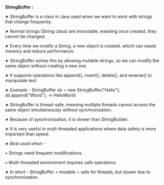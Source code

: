
**StringBuffer :**


➤ StringBuffer is a class in Java used when we want to work with strings that change frequently.

➤ Normal strings (String class) are immutable, meaning once created, they cannot be changed.

➤ Every time we modify a String, a new object is created, which can waste memory and reduce performance.

➤ StringBuffer solves this by allowing mutable strings, so we can modify the same object without creating a new one.

➤ It supports operations like append(), insert(), delete(), and reverse() to manipulate text.

➤ *Example -* StringBuffer sb = new StringBuffer("Hello"); sb.append("World"); → HelloWorld.

➤ StringBuffer is thread-safe, meaning multiple threads cannot access the same object simultaneously without synchronization.

➤ Because of synchronization, it is slower than StringBuilder.

➤ It is very useful in multi-threaded applications where data safety is more important than speed.

➤ *Best used when -*

  • Strings need frequent modifications.

  • Multi-threaded environment requires safe operations.

➤ *In short -* StringBuffer = mutable + safe for threads, but slower due to synchronization.
